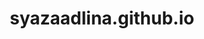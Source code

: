 # syazaadlina.github.io
<!DOCTYPE html>
<html lang="en">
<head>
    <meta charset="UTF-8">
    <meta name="viewport" content="width=device-width, initial-scale=1.0">
    <title>My Portfolio</title>
    <style>
        /* Basic Reset */
        * {
            margin: 0;
            padding: 0;
            box-sizing: border-box;
        }
        
        body {
            font-family: Arial, sans-serif;
            background-color: #f4f4f4;
            color: #333;
            line-height: 1.6;
        }

        header {
            background-color: #333;
            color: white;
            padding: 20px 0;
            text-align: center;
        }

        header h1 {
            font-size: 2.5rem;
        }

        main {
            padding: 20px;
            text-align: center;
        }

        footer {
            background-color: #333;
            color: white;
            text-align: center;
            padding: 10px 0;
            position: fixed;
            width: 100%;
            bottom: 0;
        }

        .container {
            max-width: 1200px;
            margin: 0 auto;
        }

        .section {
            margin: 20px 0;
        }

        .button {
            background-color: #007bff;
            color: white;
            padding: 10px 20px;
            border: none;
            border-radius: 5px;
            text-decoration: none;
            font-size: 1rem;
        }

        .button:hover {
            background-color: #0056b3;
        }
    </style>
</head>
<body>

    <header>
        <div class="container">
            <h1>My Portfolio</h1>
        </div>
    </header>

    <main>
        <div class="container">
            <section class="section">
                <h2>About Me</h2>
                <p>Hello! I'm [Your Name], a web developer passionate about creating clean and functional websites. I specialize in HTML, CSS, and JavaScript.</p>
            </section>

            <section class="section">
                <h2>Projects</h2>
                <p>Check out some of the projects I've worked on:</p>
                <ul>
                    <li><strong>Project 1:</strong> Web Application</li>
                    <li><strong>Project 2:</strong> Portfolio Website</li>
                    <li><strong>Project 3:</strong> E-commerce Website</li>
                </ul>
            </section>

            <section class="section">
                <h2>Contact Me</h2>
                <p>If you'd like to get in touch, feel free to reach out via email or LinkedIn.</p>
                <a href="mailto:your.email@example.com" class="button">Email Me</a>
            </section>
        </div>
    </main>

    <footer>
        <p>&copy; 2024 [Your Name]. All rights reserved.</p>
    </footer>

</body>
</html>
